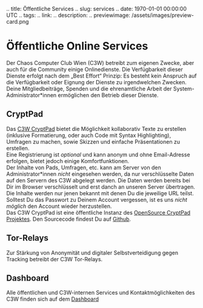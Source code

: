 .. title: Öffentliche Services
.. slug: services
.. date: 1970-01-01 00:00:00 UTC
.. tags:
.. link:
.. description:
.. previewimage: /assets/images/preview-card.png

# Öffentliche Online Services
Der Chaos Computer Club Wien (C3W) betreibt zum eigenen Zwecke, aber auch für
die Community einige Onlinedienste. Die Verfügbarkeit dieser Dienste erfolgt
nach dem „Best Effort“ Prinzip: Es besteht kein Anspruch auf die Verfügbarkeit
oder Eignung der Dienste zu irgendwelchen Zwecken.<br/>
Deine Mitgliedbeiträge, Spenden und die ehrenamtliche Arbeit der 
System-Administrator\*innen ermöglichen den Betrieb dieser Dienste.<br/>


## CryptPad
Das [C3W CryptPad](https://pads.c3w.at/) bietet die
Möglichkeit kollaborativ Texte zu erstellen (inklusive Formatierung,
oder auch Code mit Syntax Highlighting), Umfragen zu machen, sowie Skizzen und
einfache Präsentationen zu erstellen.<br/>
Eine Registrierung ist *optional* und kann anonym und ohne Email-Adresse erfolgen,
bietet jedoch einige Komfortfunktionen.<br/>
Der Inhalte von Pads, Umfragen, etc. kann am Server von den Administrator\*innen
*nicht* eingesehen werden, da nur verschlüsselte Daten auf den Servern des C3W 
abgelegt werden. Die Daten werden bereits bei Dir im Browser verschlüsselt und
erst danch an unseren Server übertragen. Die Inhalte werden nur jenen bekannt 
mit denen Du die jeweilige URL teilst.<br/> Solltest Du das Passwort zu Deinem 
Account vergessen, ist es uns *nicht möglich* den Account wieder
herzustellen.<br/>
Das C3W CryptPad ist eine öffentliche Instanz des
[OpenSource CryptPad Projektes](https://cryptpad.fr/). Den Sourcecode findest Du
auf [Github](https://github.com/xwiki-labs/cryptpad).


## Tor-Relays
Zur Stärkung von Anonymität und digitaler Selbstverteidigung gegen Tracking 
betreibt der C3W Tor-Relays.

## Dashboard
Alle öffentlichen und C3W-internen Services und Kontaktmöglichkeiten des C3W
finden sich auf dem [Dashboard](https://dashboard.c3w.at/)
